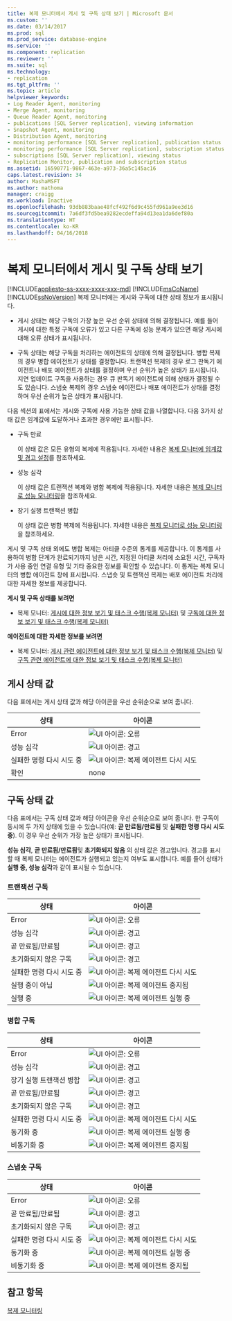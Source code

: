 ```yaml
---
title: 복제 모니터에서 게시 및 구독 상태 보기 | Microsoft 문서
ms.custom: ''
ms.date: 03/14/2017
ms.prod: sql
ms.prod_service: database-engine
ms.service: ''
ms.component: replication
ms.reviewer: ''
ms.suite: sql
ms.technology:
- replication
ms.tgt_pltfrm: ''
ms.topic: article
helpviewer_keywords:
- Log Reader Agent, monitoring
- Merge Agent, monitoring
- Queue Reader Agent, monitoring
- publications [SQL Server replication], viewing information
- Snapshot Agent, monitoring
- Distribution Agent, monitoring
- monitoring performance [SQL Server replication], publication status
- monitoring performance [SQL Server replication], subscription status
- subscriptions [SQL Server replication], viewing status
- Replication Monitor, publication and subscription status
ms.assetid: 16590771-9867-463e-a973-36a5c145ac16
caps.latest.revision: 34
author: MashaMSFT
ms.author: mathoma
manager: craigg
ms.workload: Inactive
ms.openlocfilehash: 93db883baae48fcf492f6d9c455fd961a9ee3d16
ms.sourcegitcommit: 7a6df3fd5bea9282ecdeffa94d13ea1da6def80a
ms.translationtype: HT
ms.contentlocale: ko-KR
ms.lasthandoff: 04/16/2018
---
```

# <a name="view-publication-and-subscription-status-in-replication-monitor"></a>복제 모니터에서 게시 및 구독 상태 보기
[!INCLUDE[appliesto-ss-xxxx-xxxx-xxx-md](../../../includes/appliesto-ss-xxxx-xxxx-xxx-md.md)]
  [!INCLUDE[msCoName](../../../includes/msconame-md.md)] [!INCLUDE[ssNoVersion](../../../includes/ssnoversion-md.md)] 복제 모니터에는 게시와 구독에 대한 상태 정보가 표시됩니다.  
  
-   게시 상태는 해당 구독의 가장 높은 우선 순위 상태에 의해 결정됩니다. 예를 들어 게시에 대한 특정 구독에 오류가 있고 다른 구독에 성능 문제가 있으면 해당 게시에 대해 오류 상태가 표시됩니다.  
  
-   구독 상태는 해당 구독을 처리하는 에이전트의 상태에 의해 결정됩니다. 병합 복제의 경우 병합 에이전트가 상태를 결정합니다. 트랜잭션 복제의 경우 로그 판독기 에이전트나 배포 에이전트가 상태를 결정하며 우선 순위가 높은 상태가 표시됩니다. 지연 업데이트 구독을 사용하는 경우 큐 판독기 에이전트에 의해 상태가 결정될 수도 있습니다. 스냅숏 복제의 경우 스냅숏 에이전트나 배포 에이전트가 상태를 결정하며 우선 순위가 높은 상태가 표시됩니다.  
  
 다음 섹션의 표에서는 게시와 구독에 사용 가능한 상태 값을 나열합니다. 다음 3가지 상태 값은 임계값에 도달하거나 초과한 경우에만 표시됩니다.  
  
-   구독 만료  
  
     이 상태 값은 모든 유형의 복제에 적용됩니다. 자세한 내용은 [복제 모니터에 임계값 및 경고 설정](../../../relational-databases/replication/monitor/set-thresholds-and-warnings-in-replication-monitor.md)를 참조하세요.  
  
-   성능 심각  
  
     이 상태 값은 트랜잭션 복제와 병합 복제에 적용됩니다. 자세한 내용은 [복제 모니터로 성능 모니터링](../../../relational-databases/replication/monitor/monitor-performance-with-replication-monitor.md)을 참조하세요.  
  
-   장기 실행 트랜잭션 병합  
  
     이 상태 값은 병합 복제에 적용됩니다. 자세한 내용은 [복제 모니터로 성능 모니터링](../../../relational-databases/replication/monitor/monitor-performance-with-replication-monitor.md)을 참조하세요.  
  
 게시 및 구독 상태 외에도 병합 복제는 아티클 수준의 통계를 제공합니다. 이 통계를 사용하여 병합 단계가 완료되기까지 남은 시간, 지정된 아티클 처리에 소요된 시간, 구독자가 사용 중인 연결 유형 및 기타 중요한 정보를 확인할 수 있습니다. 이 통계는 복제 모니터의 병합 에이전트 창에 표시됩니다. 스냅숏 및 트랜잭션 복제는 배포 에이전트 처리에 대한 자세한 정보를 제공합니다.  
  
 **게시 및 구독 상태를 보려면**  
  
-   복제 모니터: [게시에 대한 정보 보기 및 태스크 수행&#40;복제 모니터&#41;](../../../relational-databases/replication/monitor/view-information-and-perform-tasks-for-a-publication-replication-monitor.md) 및 [구독에 대한 정보 보기 및 태스크 수행&#40;복제 모니터&#41;](../../../relational-databases/replication/monitor/view-information-and-perform-tasks-for-a-subscription-replication-monitor.md)  
  
 **에이전트에 대한 자세한 정보를 보려면**  
  
-   복제 모니터: [게시 관련 에이전트에 대한 정보 보기 및 태스크 수행&#40;복제 모니터&#41;](../../../relational-databases/replication/monitor/view-information-and-perform-tasks-for-publication-agents.md) 및 [구독 관련 에이전트에 대한 정보 보기 및 태스크 수행&#40;복제 모니터&#41;](../../../relational-databases/replication/monitor/view-information-and-perform-tasks-for-subscription-agents.md)  
  
## <a name="publication-status-values"></a>게시 상태 값  
 다음 표에서는 게시 상태 값과 해당 아이콘을 우선 순위순으로 보여 줍니다.  
  
|상태|아이콘|  
|------------|----------|  
|Error|![UI 아이콘: 오류](../../../database-engine/availability-groups/windows/media/repl-icon-error.gif "UI icon: error")|  
|성능 심각|![UI 아이콘: 경고](../../../database-engine/availability-groups/windows/media/repl-icon-warn.gif "UI icon: warning")|  
|실패한 명령 다시 시도 중|![UI 아이콘: 복제 에이전트 다시 시도](../../../relational-databases/replication/monitor/media/repl-icon-retry.gif "UI icon: replication agent retry")|  
|확인|none|  
  
## <a name="subscription-status-values"></a>구독 상태 값  
 다음 표에서는 구독 상태 값과 해당 아이콘을 우선 순위순으로 보여 줍니다. 한 구독이 동시에 두 가지 상태에 있을 수 있습니다(예: **곧 만료됨/만료됨** 및 **실패한 명령 다시 시도 중**). 이 경우 우선 순위가 가장 높은 상태가 표시됩니다.  
  
 **성능 심각**, **곧 만료됨/만료됨**및 **초기화되지 않음** 의 상태 값은 경고입니다. 경고를 표시할 때 복제 모니터는 에이전트가 실행되고 있는지 여부도 표시합니다. 예를 들어 상태가 **실행 중, 성능 심각**과 같이 표시될 수 있습니다.  
  
### <a name="transactional-subscriptions"></a>트랜잭션 구독  
  
|상태|아이콘|  
|------------|----------|  
|Error|![UI 아이콘: 오류](../../../database-engine/availability-groups/windows/media/repl-icon-error.gif "UI icon: error")|  
|성능 심각|![UI 아이콘: 경고](../../../database-engine/availability-groups/windows/media/repl-icon-warn.gif "UI icon: warning")|  
|곧 만료됨/만료됨|![UI 아이콘: 경고](../../../database-engine/availability-groups/windows/media/repl-icon-warn.gif "UI icon: warning")|  
|초기화되지 않은 구독|![UI 아이콘: 경고](../../../database-engine/availability-groups/windows/media/repl-icon-warn.gif "UI icon: warning")|  
|실패한 명령 다시 시도 중|![UI 아이콘: 복제 에이전트 다시 시도](../../../relational-databases/replication/monitor/media/repl-icon-retry.gif "UI icon: replication agent retry")|  
|실행 중이 아님|![UI 아이콘: 복제 에이전트 중지됨](../../../relational-databases/replication/monitor/media/repl-icon-stopped.gif "UI icon: replication agent stopped")|  
|실행 중|![UI 아이콘: 복제 에이전트 실행 중](../../../relational-databases/replication/monitor/media/repl-icon-running.gif "UI icon: replication agent running")|  
  
### <a name="merge-subscriptions"></a>병합 구독  
  
|상태|아이콘|  
|------------|----------|  
|Error|![UI 아이콘: 오류](../../../database-engine/availability-groups/windows/media/repl-icon-error.gif "UI icon: error")|  
|성능 심각|![UI 아이콘: 경고](../../../database-engine/availability-groups/windows/media/repl-icon-warn.gif "UI icon: warning")|  
|장기 실행 트랜잭션 병합|![UI 아이콘: 경고](../../../database-engine/availability-groups/windows/media/repl-icon-warn.gif "UI icon: warning")|  
|곧 만료됨/만료됨|![UI 아이콘: 경고](../../../database-engine/availability-groups/windows/media/repl-icon-warn.gif "UI icon: warning")|  
|초기화되지 않은 구독|![UI 아이콘: 경고](../../../database-engine/availability-groups/windows/media/repl-icon-warn.gif "UI icon: warning")|  
|실패한 명령 다시 시도 중|![UI 아이콘: 복제 에이전트 다시 시도](../../../relational-databases/replication/monitor/media/repl-icon-retry.gif "UI icon: replication agent retry")|  
|동기화 중|![UI 아이콘: 복제 에이전트 실행 중](../../../relational-databases/replication/monitor/media/repl-icon-running.gif "UI icon: replication agent running")|  
|비동기화 중|![UI 아이콘: 복제 에이전트 중지됨](../../../relational-databases/replication/monitor/media/repl-icon-stopped.gif "UI icon: replication agent stopped")|  
  
### <a name="snapshot-subscriptions"></a>스냅숏 구독  
  
|상태|아이콘|  
|------------|----------|  
|Error|![UI 아이콘: 오류](../../../database-engine/availability-groups/windows/media/repl-icon-error.gif "UI icon: error")|  
|곧 만료됨/만료됨|![UI 아이콘: 경고](../../../database-engine/availability-groups/windows/media/repl-icon-warn.gif "UI icon: warning")|  
|초기화되지 않은 구독|![UI 아이콘: 경고](../../../database-engine/availability-groups/windows/media/repl-icon-warn.gif "UI icon: warning")|  
|실패한 명령 다시 시도 중|![UI 아이콘: 복제 에이전트 다시 시도](../../../relational-databases/replication/monitor/media/repl-icon-retry.gif "UI icon: replication agent retry")|  
|동기화 중|![UI 아이콘: 복제 에이전트 실행 중](../../../relational-databases/replication/monitor/media/repl-icon-running.gif "UI icon: replication agent running")|  
|비동기화 중|![UI 아이콘: 복제 에이전트 중지됨](../../../relational-databases/replication/monitor/media/repl-icon-stopped.gif "UI icon: replication agent stopped")|  
  
## <a name="see-also"></a>참고 항목  
 [복제 모니터링](../../../relational-databases/replication/monitor/monitoring-replication-overview.md)  
  
  
